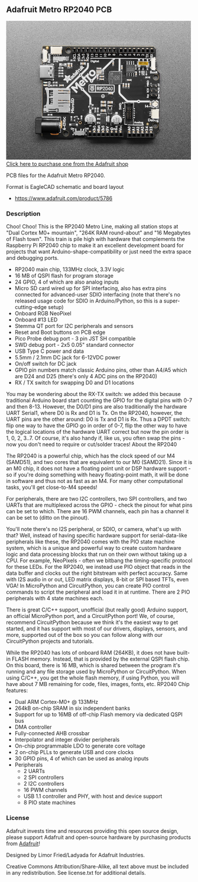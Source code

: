 ## Adafruit Metro RP2040 PCB

<a href="http://www.adafruit.com/products/5786"><img src="assets/5786.jpg?raw=true" width="500px"><br/>
Click here to purchase one from the Adafruit shop</a>

PCB files for the Adafruit Metro RP2040. 

Format is EagleCAD schematic and board layout
* https://www.adafruit.com/product/5786

### Description

Choo! Choo! This is the RP2040 Metro Line, making all station stops at "Dual Cortex M0+ mountain", "264K RAM round-about" and "16 Megabytes of Flash town". This train is pile high with hardware that complements the Raspberry Pi RP2040 chip to make it an excellent development board for projects that want Arduino-shape-compatibility or just need the extra space and debugging ports.

* RP2040 main chip, 133MHz clock, 3.3V logic
* 16 MB of QSPI flash for program storage
* 24 GPIO, 4 of which are also analog inputs
* Micro SD card wired up for SPI interfacing, also has extra pins connected for advanced-user SDIO interfacing (note that there's no released usage code for SDIO in Arduino/Python, so this is a super-cutting-edge setup)
* Onboard RGB NeoPixel
* Onboard #13 LED
* Stemma QT port for I2C peripherals and sensors
* Reset and Boot buttons on PCB edge
* Pico Probe debug port - 3 pin JST SH compatible
* SWD debug port - 2x5 0.05" standard connector
* USB Type C power and data
* 5.5mm / 2.1mm DC jack for 6-12VDC power
* On/off switch for DC jack
* GPIO pin numbers match classic Arduino pins, other than A4/A5 which are D24 and D25 (there's only 4 ADC pins on the RP2040)
* RX / TX switch for swapping D0 and D1 locations

You may be wondering about the RX-TX switch: we added this because traditional Arduino board start counting the GPIO for the digital pins with 0-7 and then 8-13. However, the D0/D1 pins are also traditionally the hardware UART Serial1, where D0 is Rx and D1 is Tx. On the RP2040, however, the UART pins are the other around: D0 is Tx and D1 is Rx. Thus a DPDT switch: flip one way to have the GPIO go in order of 0-7, flip the other way to have the logical locations of the hardware UART correct but now the pin order is 1, 0, 2, 3..7. Of course, it's also handy if, like us, you often swap the pins - now you don't need to require or cut/solder traces!
About the RP2040

The RP2040 is a powerful chip, which has the clock speed of our M4 (SAMD51), and two cores that are equivalent to our M0 (SAMD21). Since it is an M0 chip, it does not have a floating point unit or DSP hardware support - so if you're doing something with heavy floating-point math, it will be done in software and thus not as fast as an M4. For many other computational tasks, you'll get close-to-M4 speeds!

For peripherals, there are two I2C controllers, two SPI controllers, and two UARTs that are multiplexed across the GPIO - check the pinout for what pins can be set to which. There are 16 PWM channels, each pin has a channel it can be set to (ditto on the pinout).

You'll note there's no I2S peripheral, or SDIO, or camera, what's up with that? Well, instead of having specific hardware support for serial-data-like peripherals like these, the RP2040 comes with the PIO state machine system, which is a unique and powerful way to create custom hardware logic and data processing blocks that run on their own without taking up a CPU. For example, NeoPixels - often we bitbang the timing-specific protocol for these LEDs. For the RP2040, we instead use PIO object that reads in the data buffer and clocks out the right bitstream with perfect accuracy. Same with I2S audio in or out, LED matrix displays, 8-bit or SPI based TFTs, even VGA! In MicroPython and CircuitPython, you can create PIO control commands to script the peripheral and load it in at runtime. There are 2 PIO peripherals with 4 state machines each.

There is great C/C++ support, unofficial (but really good) Arduino support, an official MicroPython port, and a CircuitPython port! We, of course, recommend CircuitPython because we think it's the easiest way to get started, and it has support with most of our drivers, displays, sensors, and more, supported out of the box so you can follow along with our CircuitPython projects and tutorials.

While the RP2040 has lots of onboard RAM (264KB), it does not have built-in FLASH memory. Instead, that is provided by the external QSPI flash chip. On this board, there is 16 MB, which is shared between the program it's running and any file storage used by MicroPython or CircuitPython. When using C/C++, you get the whole flash memory, if using Python, you will have about 7 MB remaining for code, files, images, fonts, etc.
RP2040 Chip features:

* Dual ARM Cortex-M0+ @ 133MHz
* 264kB on-chip SRAM in six independent banks
* Support for up to 16MB of off-chip Flash memory via dedicated QSPI bus
* DMA controller
* Fully-connected AHB crossbar
* Interpolator and integer divider peripherals
* On-chip programmable LDO to generate core voltage
* 2 on-chip PLLs to generate USB and core clocks
* 30 GPIO pins, 4 of which can be used as analog inputs
* Peripherals
  * 2 UARTs
  * 2 SPI controllers
  * 2 I2C controllers
  * 16 PWM channels
  * USB 1.1 controller and PHY, with host and device support
  * 8 PIO state machines

### License

Adafruit invests time and resources providing this open source design, please support Adafruit and open-source hardware by purchasing products from [Adafruit](https://www.adafruit.com)!

Designed by Limor Fried/Ladyada for Adafruit Industries.

Creative Commons Attribution/Share-Alike, all text above must be included in any redistribution. 
See license.txt for additional details.
